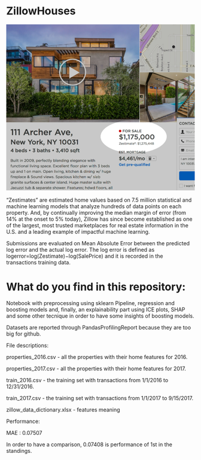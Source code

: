 # ZillowHouses

![zillow](zillow_example.png)

“Zestimates” are estimated home values based on 7.5 million statistical and machine learning models that analyze hundreds of data points on each property. 
And, by continually improving the median margin of error (from 14% at the onset to 5% today), Zillow has since become established as one of the largest, most trusted marketplaces for real estate information in the U.S. and a leading example of impactful machine learning.

Submissions are evaluated on Mean Absolute Error between the predicted log error and the actual log error. The log error is defined as logerror=log(Zestimate)−log(SalePrice) and it is recorded in the transactions training data.

# What do you find in this repository:
Notebook with preprocessing using sklearn Pipeline, regression and boosting models and, finally, an explainability part using ICE plots, SHAP and some other tecnique in order to have some insights of boosting models.

Datasets are reported through PandasProfilingReport because they are too big for github.

File descriptions:

properties_2016.csv - all the properties with their home features for 2016.

properties_2017.csv - all the properties with their home features for 2017.

train_2016.csv - the training set with transactions from 1/1/2016 to 12/31/2016.

train_2017.csv - the training set with transactions from 1/1/2017 to 9/15/2017.

zillow_data_dictionary.xlsx - features meaning


Performance:

MAE : 0.07507 

In order to have a comparison, 0.07408 is performance of 1st in the standings.
